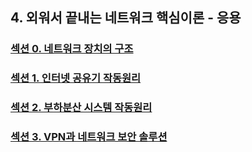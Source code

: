 ## 4. 외워서 끝내는 네트워크 핵심이론 - 응용

### <a href="섹션 0. 네트워크 장치의 구조.md">섹션 0. 네트워크 장치의 구조</a>

### <a href="섹션 1. 인터넷 공유기 작동원리.md">섹션 1. 인터넷 공유기 작동원리</a>

### <a href="섹션 2. 부하분산 시스템 작동원리.md">섹션 2. 부하분산 시스템 작동원리</a>

### <a href="섹션 3. VPN과 네트워크 보안 솔루션.md">섹션 3. VPN과 네트워크 보안 솔루션</a>
